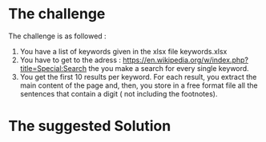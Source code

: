 # The challenge 
The challenge is as followed  : 
1. You have a list of keywords given in the xlsx file keywords.xlsx
2. You have to get to the adress : https://en.wikipedia.org/w/index.php?title=Special:Search 
the you make a search for every single keyword.
3. You get the first 10 results per keyword. 
For each result, you extract the main content of the page and, then, you store in a free format file all the sentences that contain a digit  ( not including the footnotes).

# The suggested Solution

